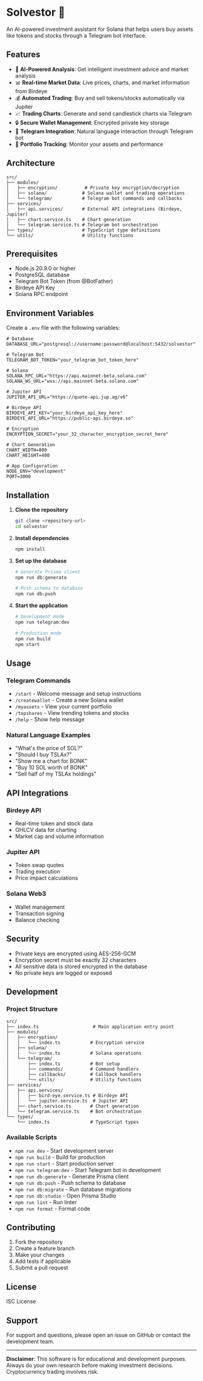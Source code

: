 # Solvestor 🤖

An AI-powered investment assistant for Solana that helps users buy assets like tokens and stocks through a Telegram bot interface.

## Features

- 🤖 **AI-Powered Analysis**: Get intelligent investment advice and market analysis
- 📊 **Real-time Market Data**: Live prices, charts, and market information from Birdeye
- 💰 **Automated Trading**: Buy and sell tokens/stocks automatically via Jupiter
- 📈 **Trading Charts**: Generate and send candlestick charts via Telegram
- 🔒 **Secure Wallet Management**: Encrypted private key storage
- 📱 **Telegram Integration**: Natural language interaction through Telegram bot
- 🏦 **Portfolio Tracking**: Monitor your assets and performance

## Architecture

```
src/
├── modules/
│   ├── encryption/          # Private key encryption/decryption
│   ├── solana/             # Solana wallet and trading operations
│   └── telegram/           # Telegram bot commands and callbacks
├── services/
│   ├── api.services/       # External API integrations (Birdeye, Jupiter)
│   ├── chart.service.ts    # Chart generation
│   └── telegram.service.ts # Telegram bot orchestration
├── types/                  # TypeScript type definitions
└── utils/                  # Utility functions
```

## Prerequisites

- Node.js 20.9.0 or higher
- PostgreSQL database
- Telegram Bot Token (from @BotFather)
- Birdeye API Key
- Solana RPC endpoint

## Environment Variables

Create a `.env` file with the following variables:

```env
# Database
DATABASE_URL="postgresql://username:password@localhost:5432/solvestor"

# Telegram Bot
TELEGRAM_BOT_TOKEN="your_telegram_bot_token_here"

# Solana
SOLANA_RPC_URL="https://api.mainnet-beta.solana.com"
SOLANA_WS_URL="wss://api.mainnet-beta.solana.com"

# Jupiter API
JUPITER_API_URL="https://quote-api.jup.ag/v6"

# Birdeye API
BIRDEYE_API_KEY="your_birdeye_api_key_here"
BIRDEYE_API_URL="https://public-api.birdeye.so"

# Encryption
ENCRYPTION_SECRET="your_32_character_encryption_secret_here"

# Chart Generation
CHART_WIDTH=800
CHART_HEIGHT=400

# App Configuration
NODE_ENV="development"
PORT=3000
```

## Installation

1. **Clone the repository**
   ```bash
   git clone <repository-url>
   cd solvestor
   ```

2. **Install dependencies**
   ```bash
   npm install
   ```

3. **Set up the database**
   ```bash
   # Generate Prisma client
   npm run db:generate
   
   # Push schema to database
   npm run db:push
   ```

4. **Start the application**
   ```bash
   # Development mode
   npm run telegram:dev
   
   # Production mode
   npm run build
   npm start
   ```

## Usage

### Telegram Commands

- `/start` - Welcome message and setup instructions
- `/createwallet` - Create a new Solana wallet
- `/myassets` - View your current portfolio
- `/topshares` - View trending tokens and stocks
- `/help` - Show help message

### Natural Language Examples

- "What's the price of SOL?"
- "Should I buy TSLAx?"
- "Show me a chart for BONK"
- "Buy 10 SOL worth of BONK"
- "Sell half of my TSLAx holdings"

## API Integrations

### Birdeye API
- Real-time token and stock data
- OHLCV data for charting
- Market cap and volume information

### Jupiter API
- Token swap quotes
- Trading execution
- Price impact calculations

### Solana Web3
- Wallet management
- Transaction signing
- Balance checking

## Security

- Private keys are encrypted using AES-256-GCM
- Encryption secret must be exactly 32 characters
- All sensitive data is stored encrypted in the database
- No private keys are logged or exposed

## Development

### Project Structure

```
src/
├── index.ts                    # Main application entry point
├── modules/
│   ├── encryption/
│   │   └── index.ts           # Encryption service
│   ├── solana/
│   │   └── index.ts           # Solana operations
│   └── telegram/
│       ├── index.ts           # Bot setup
│       ├── commands/          # Command handlers
│       ├── callbacks/         # Callback handlers
│       └── utils/             # Utility functions
├── services/
│   ├── api.services/
│   │   ├── bird-eye.service.ts # Birdeye API
│   │   └── jupiter.service.ts  # Jupiter API
│   ├── chart.service.ts       # Chart generation
│   └── telegram.service.ts    # Bot orchestration
└── types/
    └── index.ts               # TypeScript types
```

### Available Scripts

- `npm run dev` - Start development server
- `npm run build` - Build for production
- `npm run start` - Start production server
- `npm run telegram:dev` - Start Telegram bot in development
- `npm run db:generate` - Generate Prisma client
- `npm run db:push` - Push schema to database
- `npm run db:migrate` - Run database migrations
- `npm run db:studio` - Open Prisma Studio
- `npm run lint` - Run linter
- `npm run format` - Format code

## Contributing

1. Fork the repository
2. Create a feature branch
3. Make your changes
4. Add tests if applicable
5. Submit a pull request

## License

ISC License

## Support

For support and questions, please open an issue on GitHub or contact the development team.

---

**Disclaimer**: This software is for educational and development purposes. Always do your own research before making investment decisions. Cryptocurrency trading involves risk.
